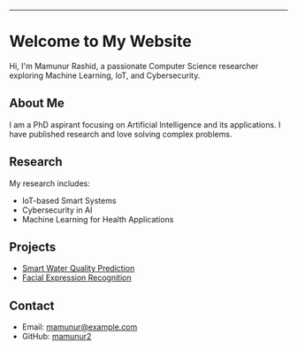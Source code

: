 ---
# Welcome to My Website

Hi, I'm Mamunur Rashid, a passionate Computer Science researcher exploring Machine Learning, IoT, and Cybersecurity.

## About Me
I am a PhD aspirant focusing on Artificial Intelligence and its applications. I have published research and love solving complex problems.

## Research
My research includes:
- IoT-based Smart Systems
- Cybersecurity in AI
- Machine Learning for Health Applications

## Projects
- [Smart Water Quality Prediction](https://github.com/mamunur2/smart-water-quality)
- [Facial Expression Recognition](https://github.com/mamunur2/facial-recognition)

## Contact
- Email: [mamunur@example.com](mailto:mamunur@example.com)
- GitHub: [mamunur2](https://github.com/mamunur2)
